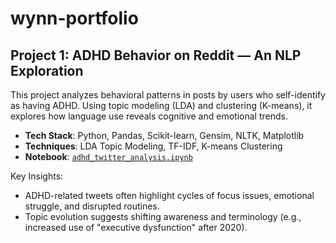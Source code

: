 # wynn-portfolio

## Project 1: ADHD Behavior on Reddit — An NLP Exploration

This project analyzes behavioral patterns in posts by users who self-identify as having ADHD. Using topic modeling (LDA) and clustering (K-means), it explores how language use reveals cognitive and emotional trends.

- **Tech Stack**: Python, Pandas, Scikit-learn, Gensim, NLTK, Matplotlib
- **Techniques**: LDA Topic Modeling, TF-IDF, K-means Clustering
- **Notebook**: [`adhd_twitter_analysis.ipynb`]()

Key Insights:
- ADHD-related tweets often highlight cycles of focus issues, emotional struggle, and disrupted routines.
- Topic evolution suggests shifting awareness and terminology (e.g., increased use of "executive dysfunction" after 2020).

